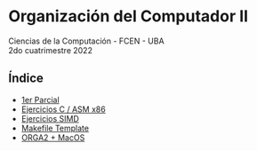 # Organización del Computador II

Ciencias de la Computación - FCEN - UBA\
2do cuatrimestre 2022

## Índice

- [1er Parcial](./parciales/01)
- [Ejercicios C / ASM x86](./ejercicios/c_asm)
- [Ejercicios SIMD](./ejercicios/simd)
- [Makefile Template](./etc/template)
- [ORGA2 + MacOS](./etc/docker)
